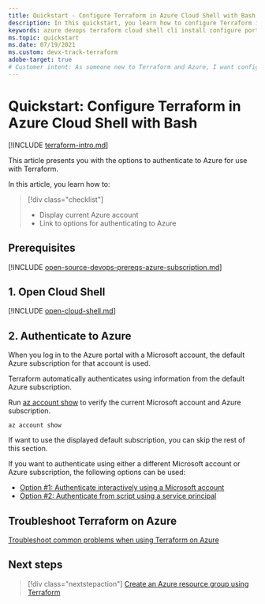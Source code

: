 ```yaml
---
title: Quickstart - Configure Terraform in Azure Cloud Shell with Bash
description: In this quickstart, you learn how to configure Terraform in Azure Cloud Shell with Bash
keywords: azure devops terraform cloud shell cli install configure portal interactive login rbac service principal automated script
ms.topic: quickstart
ms.date: 07/19/2021
ms.custom: devx-track-terraform
adobe-target: true
# Customer intent: As someone new to Terraform and Azure, I want configure Terraform in Azure Cloud Shell using the Bash environment.
---
```


# Quickstart: Configure Terraform in Azure Cloud Shell with Bash
 
[!INCLUDE [terraform-intro.md](includes/terraform-intro.md)]

This article presents you with the options to authenticate to Azure for use with Terraform.

In this article, you learn how to:
> [!div class="checklist"]
> * Display current Azure account
> * Link to options for authenticating to Azure

## Prerequisites

[!INCLUDE [open-source-devops-prereqs-azure-subscription.md](../includes/open-source-devops-prereqs-azure-subscription.md)]

## 1. Open Cloud Shell

[!INCLUDE [open-cloud-shell.md](../includes/open-cloud-shell.md)]

## 2. Authenticate to Azure

When you log in to the Azure portal with a Microsoft account, the default Azure subscription for that account is used.

Terraform automatically authenticates using information from the default Azure subscription.

Run [az account show](/cli/azure/account?#az_account_show) to verify the current Microsoft account and Azure subscription.

```azurecli
az account show
```

If want to use the displayed default subscription, you can skip the rest of this section.

If you want to authenticate using either a different Microsoft account or Azure subscription, the following options can be used:

- [Option #1: Authenticate interactively using a Microsoft account](authenticate-interactive.md#log-in-to-azure-using-a-microsoft-account)
- [Option #2: Authenticate from script using a service principal](authenticate-script.md#create-a-service-principal)

## Troubleshoot Terraform on Azure

[Troubleshoot common problems when using Terraform on Azure](troubleshoot.md)

## Next steps

> [!div class="nextstepaction"]
> [Create an Azure resource group using Terraform](create-resource-group.md)